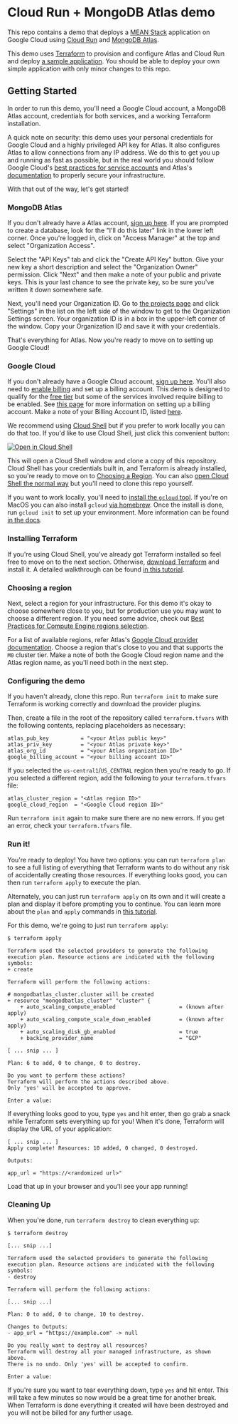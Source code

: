 Cloud Run + MongoDB Atlas demo
================================================================================

This repo contains a demo that deploys a [MEAN Stack](https://www.mongodb.com/mean-stack)
application on Google Cloud using [Cloud Run](https://cloud.google.com/run) and
[MongoDB Atlas](https://www.mongodb.com/atlas).

This demo uses [Terraform](https://www.terraform.io/) to provision and configure
Atlas and Cloud Run and deploy [a sample application](https://github.com/mongodb-developer/mean-stack-example).
You should be able to deploy your own simple application with only minor changes
to this repo.

Getting Started
--------------------------------------------------------------------------------

In order to run this demo, you'll need a Google Cloud account, a MongoDB Atlas
account, credentials for both services, and a working Terraform installation.

A quick note on security: this demo uses your personal credentials for Google
Cloud and a highly privileged API key for Atlas. It also configures Atlas
to allow connections from any IP address. We do this to get you
up and running as fast as possible, but in the real world you should follow
Google Cloud's [best practices for service accounts](https://cloud.google.com/iam/docs/best-practices-service-accounts)
and Atlas's [documentation](https://www.mongodb.com/docs/atlas/atlas-ui-authorization/)
to properly secure your infrastructure.

With that out of the way, let's get started!

### MongoDB Atlas

If you don't already have a Atlas account, [sign up here](https://www.mongodb.com/cloud/atlas/register).
If you are prompted to create a database, look for the "I'll do this later" link
in the lower left corner. Once you're logged in, click on "Access Manager" at
the top and select "Organization Access".

Select the "API Keys" tab and click the "Create API Key" button. Give your new
key a short description and select the "Organization Owner" permission. Click
"Next" and then make a note of your public and private keys. This is your last
chance to see the private key, so be sure you've written it down somewhere safe.

Next, you'll need your Organization ID. Go to [the projects page](https://cloud.mongodb.com/v2#/org)
and click "Settings" in the list on the left side of the window to get to the
Organization Settings screen. Your organization ID is in a box in the upper-left
corner of the window. Copy your Organization ID and save it with your credentials.

That's everything for Atlas. Now you're ready to move on to setting up Google Cloud!

### Google Cloud

If you don't already have a Google Cloud account, [sign up here](https://accounts.google.com/SignUp).
You'll also need to [enable billing](https://console.cloud.google.com/billing)
and set up a billing account. This demo is designed to qualify for the
[free tier](https://cloud.google.com/free) but some of the services involved
require billing to be enabled. See [this page](https://cloud.google.com/billing/docs/how-to/manage-billing-account#create_a_new_billing_account)
for more information on setting up a billing account. Make a note of your Billing
Account ID, listed [here](https://console.cloud.google.com/billing).

We recommend using [Cloud Shell](https://cloud.google.com/shell) but if you prefer
to work locally you can do that too. If you'd like to use Cloud Shell, just click
this convenient button:

[![Open in Cloud Shell](https://gstatic.com/cloudssh/images/open-btn.svg)](https://shell.cloud.google.com/cloudshell/editor?cloudshell_git_repo=https://github.com/GoogleCloudPlatform/terraform-mean-cloudrun-mongodb)

This will open a Cloud Shell window and clone a copy of this repository. Cloud
Shell has your credentials built in, and Terraform is already installed, so
you're ready to move on to [Choosing a Region](#choosing-a-region). You can also
[open Cloud Shell the normal way](https://cloud.google.com/shell/docs/using-cloud-shell)
but you'll need to clone this repo yourself.

If you want to work locally, you'll need to [install the `gcloud` tool](https://cloud.google.com/sdk/docs/install).
If you're on MacOS you can also install `gcloud` [via homebrew](https://formulae.brew.sh/cask/google-cloud-sdk).
Once the install is done, run `gcloud init` to set up your environment. More
information can be found [in the docs](https://cloud.google.com/sdk/docs/initializing).

### Installing Terraform

If you're using Cloud Shell, you've already got Terraform installed so feel free
to move on to the next section. Otherwise, [download Terraform](https://www.terraform.io/downloads)
and install it. A detailed walkthrough can be found [in this tutorial](https://learn.hashicorp.com/tutorials/terraform/install-cli).

### Choosing a region

Next, select a region for your infrastructure. For this demo it's okay to choose
somewhere close to you, but for production use you may want to choose a different
region. If you need some advice, check out [Best Practices for Compute Engine regions selection](https://cloud.google.com/solutions/best-practices-compute-engine-region-selection).

For a list of available regions, refer Atlas's [Google Cloud provider documentation](https://www.mongodb.com/docs/atlas/reference/google-gcp/).
Choose a region that's close to you and that supports the `M0` cluster tier. Make
a note of both the Google Cloud region name and the Atlas region name, as you'll
need both in the next step.

### Configuring the demo

If you haven't already, clone this repo. Run `terraform init` to make sure
Terraform is working correctly and download the provider plugins.

Then, create a file in the root of the repository called `terraform.tfvars` with
the following contents, replacing placeholders as necessary:

    atlas_pub_key          = "<your Atlas public key>"
    atlas_priv_key         = "<your Atlas private key>"
    atlas_org_id           = "<your Atlas organization ID>"
    google_billing_account = "<your billing account ID>"

If you selected the `us-central1`/`US_CENTRAL` region then you're ready to go. If
you selected a different region, add the following to your `terraform.tfvars` file:

    atlas_cluster_region = "<Atlas region ID>"
    google_cloud_region  = "<Google Cloud region ID>"

Run `terraform init` again to make sure there are no new errors. If you get an
error, check your `terraform.tfvars` file.

### Run it!

You're ready to deploy! You have two options: you can run `terraform plan` to
see a full listing of everything that Terraform wants to do without any risk of
accidentally creating those resources. If everything looks good, you can then
run `terraform apply` to execute the plan.

Alternately, you can just run `terraform apply` on its own and it will create
a plan and display it before prompting you to continue. You can learn more about
the `plan` and `apply` commands in [this tutorial](https://learn.hashicorp.com/tutorials/terraform/plan).

For this demo, we're going to just run `terraform apply`:

    $ terraform apply

    Terraform used the selected providers to generate the following execution plan. Resource actions are indicated with the following symbols:
    + create

    Terraform will perform the following actions:

    # mongodbatlas_cluster.cluster will be created
    + resource "mongodbatlas_cluster" "cluster" {
        + auto_scaling_compute_enabled                    = (known after apply)
        + auto_scaling_compute_scale_down_enabled         = (known after apply)
        + auto_scaling_disk_gb_enabled                    = true
        + backing_provider_name                           = "GCP"

    [ ... snip ... ]

    Plan: 6 to add, 0 to change, 0 to destroy.

    Do you want to perform these actions?
    Terraform will perform the actions described above.
    Only 'yes' will be accepted to approve.

    Enter a value:

If everything looks good to you, type `yes` and hit enter, then go grab a snack
while Terraform sets everything up for you! When it's done, Terraform will display
the URL of your application:

    [ ... snip ... ]
    Apply complete! Resources: 10 added, 0 changed, 0 destroyed.

    Outputs:

    app_url = "https://<randomized url>"

Load that up in your browser and you'll see your app running!


### Cleaning Up

When you're done, run `terraform destroy` to clean everything up:

    $ terraform destroy

    [... snip ...]

    Terraform used the selected providers to generate the following execution plan. Resource actions are indicated with the following symbols:
    - destroy

    Terraform will perform the following actions:

    [... snip ...]

    Plan: 0 to add, 0 to change, 10 to destroy.

    Changes to Outputs:
    - app_url = "https://example.com" -> null

    Do you really want to destroy all resources?
    Terraform will destroy all your managed infrastructure, as shown above.
    There is no undo. Only 'yes' will be accepted to confirm.

    Enter a value:

If you're sure you want to tear everything down, type `yes` and hit enter. This
will take a few minutes so now would be a great time for another break. When
Terraform is done everything it created will have been destroyed and you
will not be billed for any further usage.
